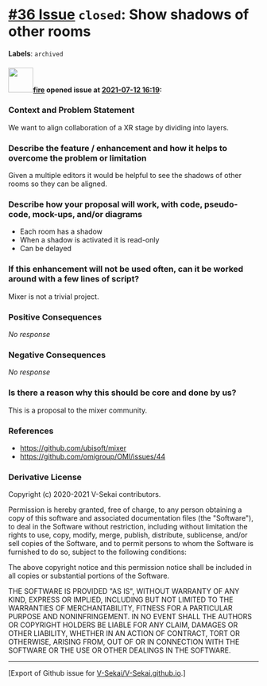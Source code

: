 # [\#36 Issue](https://github.com/V-Sekai/V-Sekai.github.io/issues/36) `closed`: Show shadows of other rooms
**Labels**: `archived`


#### <img src="https://avatars.githubusercontent.com/u/32321?u=c2e06a3d2b49a467aa907e54aa259516440267cc&v=4" width="50">[fire](https://github.com/fire) opened issue at [2021-07-12 16:19](https://github.com/V-Sekai/V-Sekai.github.io/issues/36):

### Context and Problem Statement

We want to align collaboration of a XR stage by dividing into layers.

### Describe the feature / enhancement and how it helps to overcome the problem or limitation

Given a multiple editors it would be helpful to see the shadows of other rooms so they can be aligned.

### Describe how your proposal will work, with code, pseudo-code, mock-ups, and/or diagrams

* Each room has a shadow
* When a shadow is activated it is read-only
* Can be delayed

### If this enhancement will not be used often, can it be worked around with a few lines of script?

Mixer is not a trivial project.

### Positive Consequences

_No response_

### Negative Consequences

_No response_

### Is there a reason why this should be core and done by us?

This is a proposal to the mixer community.

### References

- https://github.com/ubisoft/mixer
- https://github.com/omigroup/OMI/issues/44

### Derivative License

Copyright (c) 2020-2021 V-Sekai contributors.

Permission is hereby granted, free of charge, to any person obtaining a copy
of this software and associated documentation files (the "Software"), to deal
in the Software without restriction, including without limitation the rights
to use, copy, modify, merge, publish, distribute, sublicense, and/or sell
copies of the Software, and to permit persons to whom the Software is
furnished to do so, subject to the following conditions:

The above copyright notice and this permission notice shall be included in all
copies or substantial portions of the Software.

THE SOFTWARE IS PROVIDED "AS IS", WITHOUT WARRANTY OF ANY KIND, EXPRESS OR
IMPLIED, INCLUDING BUT NOT LIMITED TO THE WARRANTIES OF MERCHANTABILITY,
FITNESS FOR A PARTICULAR PURPOSE AND NONINFRINGEMENT. IN NO EVENT SHALL THE
AUTHORS OR COPYRIGHT HOLDERS BE LIABLE FOR ANY CLAIM, DAMAGES OR OTHER
LIABILITY, WHETHER IN AN ACTION OF CONTRACT, TORT OR OTHERWISE, ARISING FROM,
OUT OF OR IN CONNECTION WITH THE SOFTWARE OR THE USE OR OTHER DEALINGS IN THE
SOFTWARE.





-------------------------------------------------------------------------------



[Export of Github issue for [V-Sekai/V-Sekai.github.io](https://github.com/V-Sekai/V-Sekai.github.io).]
